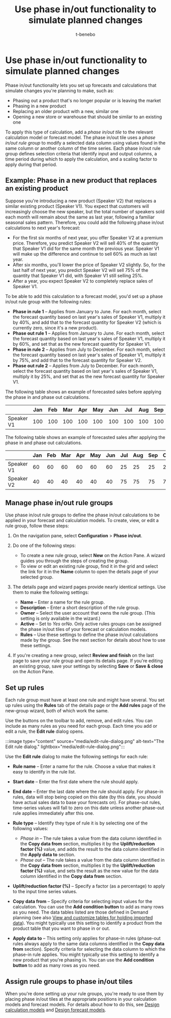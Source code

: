 ﻿---
title: Use phase in/out functionality to simulate planned changes
description: This article explains how to use phase in/out functionality to set up forecasts and calculations that simulate changes you're planning to make.
author: t-benebo
ms.author: benebotg
ms.reviewer: kamaybac
ms.search.form:
ms.topic: how-to
ms.date: 05/29/2024
audience: Application User
ms.custom: 
  - bap-template
---

# Use phase in/out functionality to simulate planned changes

Phase in/out functionality lets you set up forecasts and calculations that simulate changes you're planning to make, such as:

- Phasing out a product that's no longer popular or is leaving the market
- Phasing in a new product
- Replacing an older product with a new, similar one
- Opening a new store or warehouse that should be similar to an existing one

To apply this type of calculation, add a *phase in/out tile* to the relevant calculation model or forecast model. The phase in/out tile uses a *phase in/out rule group* to modify a selected data column using values found in the same column or another column of the time series. Each phase in/out rule group defines selection criteria that identify input and output columns, a time period during which to apply the calculation, and a scaling factor to apply during that period.

## Example: Phase in a new product that replaces an existing product

Suppose you're introducing a new product (Speaker V2) that replaces a similar existing product (Speaker V1). You expect that customers will increasingly choose the new speaker, but the total number of speakers sold each month will remain about the same as last year, following a familiar seasonal sales pattern. Therefore, you could add the following phase in/out calculations to next year's forecast:

- For the first six months of next year, you offer Speaker V2 at a premium price. Therefore, you predict Speaker V2 will sell 40% of the quantity that Speaker V1 did for the same month the previous year. Speaker V1 will make up the difference and continue to sell 60% as much as last year.
- After six months, you'll lower the price of Speaker V2 slightly. So, for the last half of next year, you predict Speaker V2 will sell 75% of the quantity that Speaker V1 did, with Speaker V1 still selling 25%.
- After a year, you expect Speaker V2 to completely replace sales of Speaker V1.

To be able to add this calculation to a forecast model, you'd set up a phase in/out rule group with the following rules:

- **Phase in rule 1** – Applies from January to June. For each month, select the forecast quantity based on last year's sales of Speaker V1, multiply it by 40%, and add that to the forecast quantity for Speaker V2 (which is currently zero, since it's a new product).
- **Phase out rule 1** – Applies from January to June. For each month, select the forecast quantity based on last year's sales of Speaker V1, multiply it by 60%, and set that as the new forecast quantity for Speaker V1.
- **Phase in rule 2** – Applies from July to December. For each month, select the forecast quantity based on last year's sales of Speaker V1, multiply it by 75%, and add that to the forecast quantity for Speaker V2.
- **Phase out rule 2** – Applies from July to December. For each month, select the forecast quantity based on last year's sales of Speaker V1, multiply it by 25%, and set that as the new forecast quantity for Speaker V1.

The following table shows an example of forecasted sales before applying the phase in and phase out calculations.

|            | Jan | Feb | Mar | Apr | May | Jun | Jul | Aug | Sep | Oct | Nov | Dec |
|------------|-----|-----|-----|-----|-----|-----|-----|-----|-----|-----|-----|-----|
| Speaker V1 | 100 | 100 | 100 | 100 | 100 | 100 | 100 | 100 | 100 | 100 | 100 | 100 |

The following table shows an example of forecasted sales after applying the phase in and phase out calculations.

|            | Jan | Feb | Mar | Apr | May | Jun | Jul | Aug | Sep | Oct | Nov | Dec |
|------------|-----|-----|-----|-----|-----|-----|-----|-----|-----|-----|-----|-----|
| Speaker V1 | 60  | 60  | 60  | 60  | 60  | 60  | 25  | 25  | 25  | 25  | 25  | 25  |
| Speaker V2 | 40  | 40  | 40  | 40  | 40  | 40  | 75  | 75  | 75  | 75  | 75  | 75  |

## Manage phase in/out rule groups

Use phase in/out rule groups to define the phase in/out calculations to be applied in your forecast and calculation models. To create, view, or edit a rule group, follow these steps:

1. On the navigation pane, select **Configuration** \> **Phase in/out**.

1. Do one of the following steps:
    - To create a new rule group, select **New** on the Action Pane. A wizard guides you through the steps of creating the group.
    - To view or edit an existing rule group, find it in the grid and select the link for it in the **Name** column to open the details page of your selected group.

1. The details page and wizard pages provide nearly identical settings. Use them to make the following settings:
    - **Name** – Enter a name for the rule group.
    - **Description** – Enter a short description of the rule group.
    - **Owner** – Select the user account that owns the rule group. (This setting is only available in the wizard.)
    - **Active** – Set to *Yes* or*No*. Only active rules groups can be assigned the phase in/out tiles of your forecast or calculation models.
    - **Rules** – Use these settings to define the phase in/out calculations made by the group. See the next section for details about how to use these settings.

1. If you're creating a new group, select **Review and finish** on the last page to save your rule group and open its details page. If you're editing an existing group, save your settings by selecting **Save** or **Save & close** on the Action Pane.

## Set up rules

Each rule group must have at least one rule and might have several. You set up rules using the **Rules** tab of the details page or the **Add rules** page of the new-group wizard, both of which work the same.

Use the buttons on the toolbar to add, remove, and edit rules. You can include as many rules as you need for each group. Each time you add or edit a rule, the **Edit rule** dialog opens.

:::image type="content" source="media/edit-rule-dialog.png" alt-text="The Edit rule dialog." lightbox="media/edit-rule-dialog.png":::

Use the **Edit rule** dialog to make the following settings for each rule:

- **Rule name** – Enter a name for the rule. Choose a value that makes it easy to identify in the rule list.
- **Start date** – Enter the first date where the rule should apply.
- **End date** – Enter the last date where the rule should apply. For phase-in rules, data will stop being copied on this date (by this date, you should have actual sales data to base your forecasts on). For phase-out rules, time-series values will fall to zero on this date unless another phase-out rule applies immediately after this one.
- **Rule type** – Identify they type of rule it is by selecting one of the following values:
    - *Phase in* – The rule takes a value from the data column identified in the **Copy data from** section, multiplies it by the **Uplift/reduction factor (%)** value, and adds the result to the data column identified in the **Apply data to** section.
    - *Phase out* – The rule takes a value from the data column identified in the **Copy data from** section, multiplies it by the **Uplift/reduction factor (%)** value, and sets the result as the new value for the data column identified in the **Copy data from** section.

- **Uplift/reduction factor (%)** – Specify a factor (as a percentage) to apply to the input time series values.
- **Copy data from** – Specify criteria for selecting input values for the calculation. You can use the **Add condition button** to add as many rows as you need. The data tables listed are those defined in Demand planning (see also [View and customize tables for holding imported data](tables.md)). You might typically use this setting to identify a product from the product table that you want to phase in or out.
- **Apply data to** – This setting only applies for phase-in rules (phase-out rules always apply to the same data columns identified in the **Copy data from** section). Specify criteria for selecting the data column to which the phase-in rule applies. You might typically use this setting to identify a new product that you're phasing in. You can use the **Add condition button** to add as many rows as you need.

## Assign rule groups to phase in/out tiles

When you're done setting up your rule groups, you're ready to use them by placing phase in/out tiles at the appropriate positions in your calculation models and forecast models. For details about how to do this, see [Design calculation models](design-calculation-models.md) and [Design forecast models](design-forecast-models.md).
